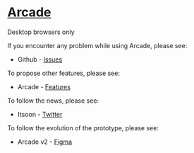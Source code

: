 # <a href="https://www.arcade-project.ml/">Arcade</a>

Desktop browsers only

If you encounter any problem while using Arcade, please see:
* Github - [Issues](https://github.com/Itsoon-xyz/ARCADE/issues)

To propose other features, please see:
* Arcade - [Features](https://www.arcade-project.ml//features.html)

To follow the news, please see:
* Itsoon - [Twitter](https://twitter.com/itsoon_off)

To follow the evolution of the prototype, please see:
* Arcade v2 - [Figma](https://www.figma.com/file/Rqh1uc6KawOI6Zo1ungAM0/ARCADE-v2?node-id=0%3A1&t=fOVIeF9EY4hoakGO-1)

